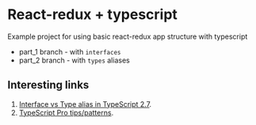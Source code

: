 # React-redux + typescript 

Example project for using basic react-redux app structure with typescript

- part_1 branch - with `interfaces`
- part_2 branch - with `types` aliases

## Interesting links

1. [Interface vs Type alias in TypeScript 2.7](https://medium.com/@martin_hotell/interface-vs-type-alias-in-typescript-2-7-2a8f1777af4c).
2. [TypeScript Pro tips/patterns](https://medium.com/@martin_hotell/10-typescript-pro-tips-patterns-with-or-without-react-5799488d6680).
